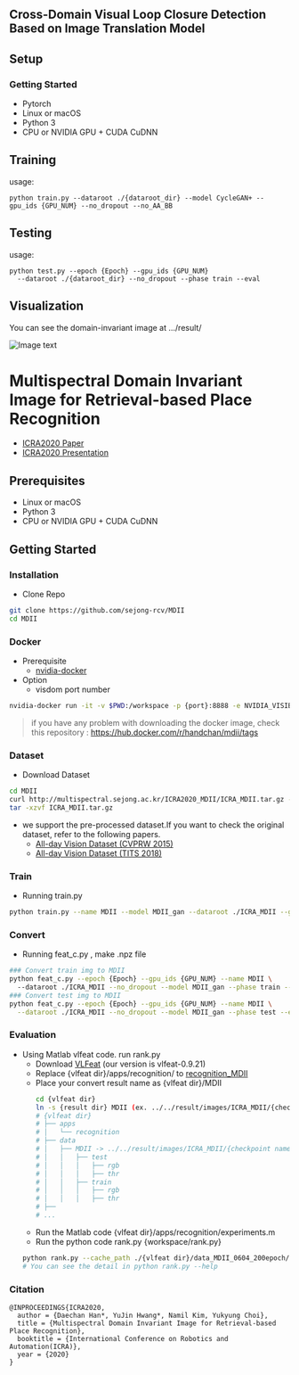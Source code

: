 ## Cross-Domain Visual Loop Closure Detection Based on Image Translation Model


## Setup

### Getting Started
- Pytorch
- Linux or macOS
- Python 3
- CPU or NVIDIA GPU + CUDA CuDNN

## Training


usage:
```shell
python train.py --dataroot ./{dataroot_dir} --model CycleGAN+ --gpu_ids {GPU_NUM} --no_dropout --no_AA_BB
```
## Testing

usage:
```shell
python test.py --epoch {Epoch} --gpu_ids {GPU_NUM} 
  --dataroot ./{dataroot_dir} --no_dropout --phase train --eval
```

## Visualization

You can see the domain-invariant image at .../result/

![Image text](https://github.com/Qd66666/Improve-CycleGAN/blob/8103d546363b4181f3750e7d7f36952438990263/img_240.png)






# Multispectral Domain Invariant Image for Retrieval-based Place Recognition
- [ICRA2020 Paper](./MDII_paper.pdf)
- [ICRA2020 Presentation](https://www.slideshare.net/SejongRCV/multispectral-domain-invariant-image-for-retrievalbased-place-recognition-234803884)

## Prerequisites
- Linux or macOS
- Python 3
- CPU or NVIDIA GPU + CUDA CuDNN


## Getting Started


### Installation

- Clone Repo

```sh
git clone https://github.com/sejong-rcv/MDII
cd MDII
```
### Docker 

- Prerequisite 
  - [nvidia-docker](https://github.com/NVIDIA/nvidia-docker) 
- Option
  - visdom port number
   
```sh
nvidia-docker run -it -v $PWD:/workspace -p {port}:8888 -e NVIDIA_VISIBLE_DEVICES=all handchan/mdii /bin/bash
```
> if you have any problem with downloading the docker image, check this repository : https://hub.docker.com/r/handchan/mdii/tags

### Dataset

- Download Dataset

```sh
cd MDII
curl http://multispectral.sejong.ac.kr/ICRA2020_MDII/ICRA_MDII.tar.gz -o ICRA_MDII.tar.gz
tar -xzvf ICRA_MDII.tar.gz
```

- we support the pre-processed dataset.If you want to check the original dataset, refer to the following papers.
  - [All-day Vision Dataset (CVPRW 2015)](https://sites.google.com/site/ykchoicv/multispectral_vprice)
  - [All-day Vision Dataset (TITS 2018)](https://ieeexplore.ieee.org/document/8293689)

### Train

- Running train.py 

```sh
python train.py --name MDII --model MDII_gan --dataroot ./ICRA_MDII --gpu_ids GPU_NUM  --no_dropout --no_AA_BB
```

### Convert
- Running feat_c.py , make .npz file

```sh
### Convert train img to MDII
python feat_c.py --epoch {Epoch} --gpu_ids {GPU_NUM} --name MDII \ 
  --dataroot ./ICRA_MDII --no_dropout --model MDII_gan --phase train --eval
### Convert test img to MDII
python feat_c.py --epoch {Epoch} --gpu_ids {GPU_NUM} --name MDII \
  --dataroot ./ICRA_MDII --no_dropout --model MDII_gan --phase test --eval
```

### Evaluation
- Using Matlab vlfeat code. run rank.py
  - Download [VLFeat](https://www.vlfeat.org/) (our version is vlfeat-0.9.21)
  - Replace {vlfeat dir}/apps/recognition/ to [recognition_MDII](./recognition/)
  - Place your convert result name as {vlfeat dir}/MDII
    ```sh
    cd {vlfeat dir}
    ln -s {result dir} MDII (ex. ../../result/images/ICRA_MDII/{checkpoint name}/{epoch}/)
    # {vlfeat dir}
    # ├── apps
    # │   └── recognition
    # ├── data
    # │   ├── MDII -> ../../result/images/ICRA_MDII/{checkpoint name}/{epoch}/
    # │   │   ├── test
    # │   │   │   ├── rgb
    # │   │   │   ├── thr
    # │   │   ├── train
    # │   │   │   ├── rgb
    # │   │   │   ├── thr
    # ├──
    # ...
    ```
   - Run the Matlab code {vlfeat dir}/apps/recognition/experiments.m
   - Run the python code rank.py {workspace/rank.py}
   ```sh
   python rank.py --cache_path ./{vlfeat dir}/data_MDII_0604_200epoch/ex-MDII-vlad-aug
   # You can see the detail in python rank.py --help
   ```
### Citation

```
@INPROCEEDINGS{ICRA2020,
  author = {Daechan Han*, YuJin Hwang*, Namil Kim, Yukyung Choi},
  title = {Multispectral Domain Invariant Image for Retrieval-based Place Recognition},
  booktitle = {International Conference on Robotics and Automation(ICRA)},
  year = {2020}
}
```
